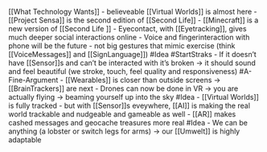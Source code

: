 [[What Technology Wants]]
	- believeable [[Virtual Worlds]] is almost here
	- [[Project Sensa]] is the second edition of [[Second Life]]
	- [[Minecraft]] is a new version of [[Second Life ]]
	- Eyecontact, with [[Eyetracking]], gives much deeper social interactions online
	- Voice and fingerinteraction with phone will be the future - not big gestures that mimic exercise (think [[VoiceMessages]] and [[SignLanguage]]) #Idea #StartStraks
	- If it doesn’t have [[Sensor]]s and can’t be interacted with it’s broken -> it should sound and feel beautiful (we stroke, touch, feel quality and responsiveness) #A-Fine-Argument 
	- [[Wearables]] is closer than outside screens -> [[BrainTrackers]] are next
	- Drones can now be done in VR -> you are actually flying -> beaming yourself up into the sky #Idea 
	- [[Virtual Worlds]] is fully tracked - but with [[Sensor]]s eveywhere, [[AI]] is making the real world trackable and nudgeable and gameable as well
	- [[AR]] makes cashed messages and geocache treasures more real #Idea 
	- We can be anything (a lobster or switch legs for arms) -> our [[Umwelt]] is highly adaptable
